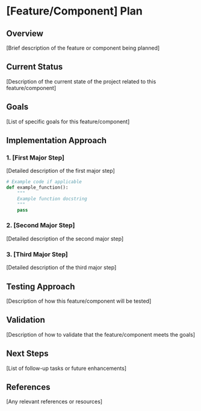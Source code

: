 # [Feature/Component] Plan

## Overview

[Brief description of the feature or component being planned]

## Current Status

[Description of the current state of the project related to this feature/component]

## Goals

[List of specific goals for this feature/component]

## Implementation Approach

### 1. [First Major Step]

[Detailed description of the first major step]

```python
# Example code if applicable
def example_function():
    """
    Example function docstring
    """
    pass
```

### 2. [Second Major Step]

[Detailed description of the second major step]

### 3. [Third Major Step]

[Detailed description of the third major step]

## Testing Approach

[Description of how this feature/component will be tested]

## Validation

[Description of how to validate that the feature/component meets the goals]

## Next Steps

[List of follow-up tasks or future enhancements]

## References

[Any relevant references or resources]
